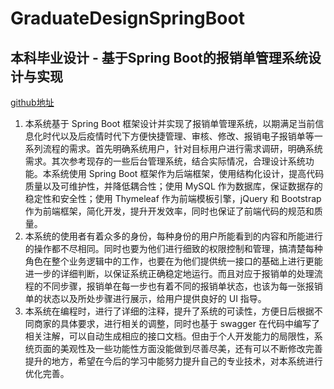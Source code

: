 # GraduateDesignSpringBoot
## 本科毕业设计 - 基于Spring Boot的报销单管理系统设计与实现
[github地址](https://github.com/dove-whispers/GraduateDesignSpringBoot)
  1. 本系统基于 Spring Boot 框架设计并实现了报销单管理系统，以期满足当前信息化时代以及后疫情时代下方便快捷管理、审核、修改、报销电子报销单等一系列流程的需求。首先明确系统用户，针对目标用户进行需求调研，明确系统需求。其次参考现存的一些后台管理系统，结合实际情况，合理设计系统功能。本系统使用 Spring Boot 框架作为后端框架，使用结构化设计，提高代码质量以及可维护性，并降低耦合性；使用 MySQL 作为数据库，保证数据存的稳定性和安全性；使用 Thymeleaf 作为前端模板引擎，jQuery 和 Bootstrap 作为前端框架，简化开发，提升开发效率，同时也保证了前端代码的规范和质量。
  2. 本系统的使用者有着众多的身份，每种身份的用户所能看到的内容和所能进行的操作都不尽相同。同时也要为他们进行细致的权限控制和管理，搞清楚每种角色在整个业务逻辑中的工作，也要在为他们提供统一接口的基础上进行更能进一步的详细判断，以保证系统正确稳定地运行。而且对应于报销单的处理流程的不同步骤，报销单在每一步也有着不同的报销单状态，也该为每一张报销单的状态以及所处步骤进行展示，给用户提供良好的 UI 指导。
  3. 本系统在编程时，进行了详细的注释，提升了系统的可读性，方便日后根据不同商家的具体要求，进行相关的调整，同时也基于 swagger 在代码中编写了相关注解，可以自动生成相应的接口文档。但由于个人开发能力的局限性，系统页面的美观性及一些功能性方面没能做到尽善尽美，还有可以不断修改完善提升的地方，希望在今后的学习中能努力提升自己的专业技术，对本系统进行优化完善。

